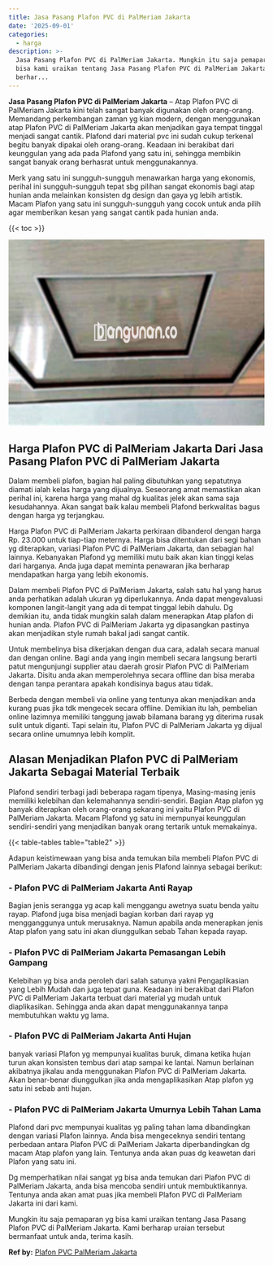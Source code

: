 ```yaml
---
title: Jasa Pasang Plafon PVC di PalMeriam Jakarta
date: '2025-09-01'
categories:
  - harga
description: >-
  Jasa Pasang Plafon PVC di PalMeriam Jakarta. Mungkin itu saja pemaparan yg
  bisa kami uraikan tentang Jasa Pasang Plafon PVC di PalMeriam Jakarta. Kami
  berhar...
---
```


**Jasa Pasang Plafon PVC di PalMeriam Jakarta** – Atap Plafon PVC di PalMeriam Jakarta kini telah sangat banyak digunakan oleh orang-orang. Memandang perkembangan zaman yg kian modern, dengan menggunakan atap Plafon PVC di PalMeriam Jakarta akan menjadikan gaya tempat tinggal menjadi sangat cantik. Plafond dari material pvc ini sudah cukup terkenal begitu banyak dipakai oleh orang-orang. Keadaan ini berakibat dari keunggulan yang ada pada Plafond yang satu ini, sehingga membikin sangat banyak orang berhasrat untuk menggunakannya.

Merk yang satu ini sungguh-sungguh menawarkan harga yang ekonomis, perihal ini sungguh-sungguh tepat sbg pilihan sangat ekonomis bagi atap hunian anda melainkan konsisten dg design dan gaya yg lebih artistik. Macam Plafon yang satu ini sungguh-sungguh yang cocok untuk anda pilih agar memberikan kesan yang sangat cantik pada hunian anda.

{{< toc >}}

![Jasa Pasang Plafon PVC di PalMeriam Jakarta](/images/flafond-pvc-murah14.png)

## Harga Plafon PVC di PalMeriam Jakarta Dari Jasa Pasang Plafon PVC di PalMeriam Jakarta

Dalam membeli plafon, bagian hal paling dibutuhkan yang sepatutnya diamati ialah kelas harga yang dijualnya. Seseorang amat memastikan akan perihal ini, karena harga yang mahal dg kualitas jelek akan sama saja kesudahannya. Akan sangat baik kalau membeli Plafond berkwalitas bagus dengan harga yg terjangkau.

Harga Plafon PVC di PalMeriam Jakarta perkiraan dibanderol dengan harga Rp. 23.000 untuk tiap-tiap meternya. Harga bisa ditentukan dari segi bahan yg diterapkan, variasi Plafon PVC di PalMeriam Jakarta, dan sebagian hal lainnya. Kebanyakan Plafond yg memiliki mutu baik akan kian tinggi kelas dari harganya. Anda juga dapat meminta penawaran jika berharap mendapatkan harga yang lebih ekonomis.

Dalam membeli Plafon PVC di PalMeriam Jakarta, salah satu hal yang harus anda perhatikan adalah ukuran yg diperlukannya. Anda dapat mengevaluasi komponen langit-langit yang ada di tempat tinggal lebih dahulu. Dg demikian itu, anda tidak mungkin salah dalam menerapkan Atap plafon di hunian anda. Plafon PVC di PalMeriam Jakarta yg dipasangkan pastinya akan menjadikan style rumah bakal jadi sangat cantik.

Untuk membelinya bisa dikerjakan dengan dua cara, adalah secara manual dan dengan online. Bagi anda yang ingin membeli secara langsung berarti patut mengunjungi supplier atau daerah grosir Plafon PVC di PalMeriam Jakarta. Disitu anda akan memperolehnya secara offline dan bisa meraba dengan tanpa perantara apakah kondisinya bagus atau tidak.

Berbeda dengan membeli via online yang tentunya akan menjadikan anda kurang puas jika tdk mengecek secara offline. Demikian itu lah, pembelian online lazimnya memiliki tanggung jawab bilamana barang yg diterima rusak sulit untuk diganti. Tapi selain itu, Plafon PVC di PalMeriam Jakarta yg dijual secara online umumnya lebih komplit.

## Alasan Menjadikan Plafon PVC di PalMeriam Jakarta Sebagai Material Terbaik

Plafond sendiri terbagi jadi beberapa ragam tipenya, Masing-masing jenis memiliki kelebihan dan kelemahannya sendiri-sendiri. Bagian Atap plafon yg banyak diterapkan oleh orang-orang sekarang ini yaitu Plafon PVC di PalMeriam Jakarta. Macam Plafond yg satu ini mempunyai keunggulan sendiri-sendiri yang menjadikan banyak orang tertarik untuk memakainya.

{{< table-tables table="table2" >}}

Adapun keistimewaan yang bisa anda temukan bila membeli Plafon PVC di PalMeriam Jakarta dibandingi dengan jenis Plafond lainnya sebagai berikut:

### \- Plafon PVC di PalMeriam Jakarta Anti Rayap

Bagian jenis serangga yg acap kali menggangu awetnya suatu benda yaitu rayap. Plafond juga bisa menjadi bagian korban dari rayap yg mengganggunya untuk merusaknya. Namun apabila anda menerapkan jenis Atap plafon yang satu ini akan diunggulkan sebab Tahan kepada rayap.

### \- Plafon PVC di PalMeriam Jakarta Pemasangan Lebih Gampang

Kelebihan yg bisa anda peroleh dari salah satunya yakni Pengaplikasian yang Lebih Mudah dan juga tepat guna. Keadaan ini berakibat dari Plafon PVC di PalMeriam Jakarta terbuat dari material yg mudah untuk diaplikasikan. Sehingga anda akan dapat menggunakannya tanpa membutuhkan waktu yg lama.

### \- Plafon PVC di PalMeriam Jakarta Anti Hujan

banyak variasi Plafon yg mempunyai kualitas buruk, dimana ketika hujan turun akan konsisten tembus dari atap sampai ke lantai. Namun berlainan akibatnya jikalau anda menggunakan Plafon PVC di PalMeriam Jakarta. Akan benar-benar diunggulkan jika anda mengaplikasikan Atap plafon yg satu ini sebab anti hujan.

### \- Plafon PVC di PalMeriam Jakarta Umurnya Lebih Tahan Lama

Plafond dari pvc mempunyai kualitas yg paling tahan lama dibandingkan dengan variasi Plafon lainnya. Anda bisa mengeceknya sendiri tentang perbedaan antara Plafon PVC di PalMeriam Jakarta diperbandingkan dg macam Atap plafon yang lain. Tentunya anda akan puas dg keawetan dari Plafon yang satu ini.

Dg memperhatikan nilai sangat yg bisa anda temukan dari Plafon PVC di PalMeriam Jakarta, anda bisa mencoba sendiri untuk membuktikannya. Tentunya anda akan amat puas jika membeli Plafon PVC di PalMeriam Jakarta ini dari kami.

Mungkin itu saja pemaparan yg bisa kami uraikan tentang Jasa Pasang Plafon PVC di PalMeriam Jakarta. Kami berharap uraian tersebut bermanfaat untuk anda, terima kasih.

**Ref by:** [Plafon PVC PalMeriam Jakarta](https://id.wikipedia.org/wiki/Plafon)
